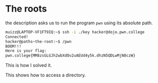 # The roots

the description asks us to run the program `pwn` using its absolute path.

```bash
muizz@LAPTOP-VF1FT9IQ:~$ ssh -i ./key hacker@dojo.pwn.college
Connected!
hacker@paths~the-root:~$ /pwn
BOOM!!!
Here is your flag:
pwn.college{MM8zsGLGJh2wbXdOv2uAEUd4y5k.dhzN5QDLwMjN0czW}
```

This is how I solved it.

This shows how to access a directory.
